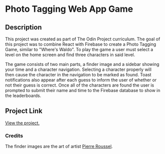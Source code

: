 # Photo Tagging Web App Game

## Description

This project was created as part of The Odin Project curriculum.
The goal of this project was to combine React with Firebase to create
a Photo Tagging Game, similar to "Where's Waldo". To play the game a user
must select a level on the home screen and find three characters in said level.

The game consists of two main parts, a finder image and a sidebar showing
your time and a character navigation. Selecting a character properly will then cause the
character in the navigation to be marked as found. Toast notifications also appear
after each guess to inform the user of whether or not their guess is correct. Once all of
the characters are found the user is prompted to submit their name and time to the
Firebase database to show in the leaderboards.

## Project Link

<a href="">View the project.</a>

### Credits

The finder images are the art of artist <a href="https://www.artstation.com/pierreroussel">Pierre Roussel</a>.
